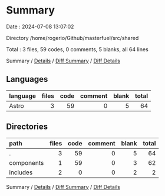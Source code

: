 # Summary

Date : 2024-07-08 13:07:02

Directory /home/rogerio/Github/masterfuel/src/shared

Total : 3 files, 59 codes, 0 comments, 5 blanks, all 64 lines

Summary / [Details](details.md) / [Diff Summary](diff.md) / [Diff Details](diff-details.md)

## Languages

| language | files | code | comment | blank | total |
| :------- | ----: | ---: | ------: | ----: | ----: |
| Astro    |     3 |   59 |       0 |     5 |    64 |

## Directories

| path       | files | code | comment | blank | total |
| :--------- | ----: | ---: | ------: | ----: | ----: |
| .          |     3 |   59 |       0 |     5 |    64 |
| components |     1 |   59 |       0 |     3 |    62 |
| includes   |     2 |    0 |       0 |     2 |     2 |

Summary / [Details](details.md) / [Diff Summary](diff.md) / [Diff Details](diff-details.md)
